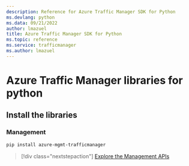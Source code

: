 ```yaml
---
description: Reference for Azure Traffic Manager SDK for Python
ms.devlang: python
ms.data: 09/21/2022
author: lmazuel
title: Azure Traffic Manager SDK for Python
ms.topic: reference
ms.service: trafficmanager
ms.author: lmazuel
---
```

# Azure Traffic Manager libraries for python

## Install the libraries

### Management

```bash
pip install azure-mgmt-trafficmanager
```

> [!div class="nextstepaction"]
> [Explore the Management APIs](/python/api/overview/azure/trafficmanager/management)